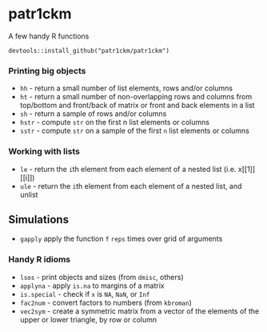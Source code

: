 # patr1ckm
A few handy R functions

    devtools::install_github("patr1ckm/patr1ckm")

### Printing big objects
- `hh` - return a small number of list elements, rows and/or columns
- `ht` - return a small number of non-overlapping rows and columns from top/bottom and front/back of matrix or front and back elements in a list
- `sh` - return a sample of rows and/or columns
- `hstr` - compute `str` on the first n list elements or columns
- `sstr` - compute `str` on a sample of the first `n` list elements or columns

### Working with lists
- `le` - return the `i`th element from each element of a nested list (i.e. x[[1]][[i]])
- `ule` - return the `i`th element from each element of a nested list, and unlist

## Simulations
- `gapply` apply the function `f` `reps` times over grid of arguments

### Handy R idioms
- `lsos` - print objects and sizes (from `dmisc`, others)
- `applyna` - apply `is.na` to margins of a matrix
- `is.special` - check if `x` is `NA`, `NaN`, or `Inf`
- `fac2num` - convert factors to numbers (from `kbroman`)
- `vec2sym` - create a symmetric matrix from a vector of the elements of the upper or lower triangle, by row or column
